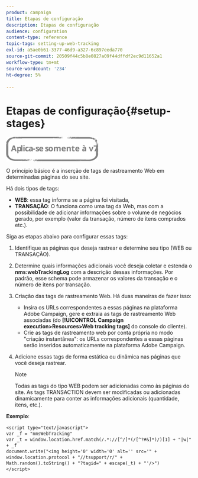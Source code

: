 ```yaml
---
product: campaign
title: Etapas de configuração
description: Etapas de configuração
audience: configuration
content-type: reference
topic-tags: setting-up-web-tracking
exl-id: a5ae0b61-3377-46d9-a327-6c897eeda770
source-git-commit: 20509f44c5b8e0827a09f44dffdf2ec9d11652a1
workflow-type: tm+mt
source-wordcount: '234'
ht-degree: 5%

---
```


# Etapas de configuração{#setup-stages}

![](../../assets/v7-only.svg)

O princípio básico é a inserção de tags de rastreamento Web em determinadas páginas do seu site.

Há dois tipos de tags:

* **WEB**: essa tag informa se a página foi visitada,
* **TRANSAÇÃO**: O funciona como uma tag da Web, mas com a possibilidade de adicionar informações sobre o volume de negócios gerado, por exemplo (valor da transação, número de itens comprados etc.).

Siga as etapas abaixo para configurar essas tags:

1. Identifique as páginas que deseja rastrear e determine seu tipo (WEB ou TRANSAÇÃO).
1. Determine quais informações adicionais você deseja coletar e estenda o **nms:webTrackingLog** com a descrição dessas informações. Por padrão, esse schema pode armazenar os valores da transação e o número de itens por transação.
1. Criação das tags de rastreamento Web. Há duas maneiras de fazer isso:

   * Insira os URLs correspondentes a essas páginas na plataforma Adobe Campaign, gere e extraia as tags de rastreamento Web associadas (do **[!UICONTROL Campaign execution>Resources>Web tracking tags]** do console do cliente).
   * Crie as tags de rastreamento web por conta própria no modo &quot;criação instantânea&quot;: os URLs correspondentes a essas páginas serão inseridos automaticamente na plataforma Adobe Campaign.

1. Adicione essas tags de forma estática ou dinâmica nas páginas que você deseja rastrear.

   >[!NOTE]
   >
   >Todas as tags do tipo WEB podem ser adicionadas como às páginas do site. As tags TRANSACTION devem ser modificadas ou adicionadas dinamicamente para conter as informações adicionais (quantidade, itens, etc.).

**Exemplo**:

```
<script type="text/javascript">
var _f = "nmsWebTracking"
var _t = window.location.href.match(/.*://[^/]*(/[^?#&]*)/)[1] + "|w|" + _f
document.write("<img height='0' width='0' alt='' src='" +
window.location.protocol + "//tsupport/r/" +
Math.random().toString() + "?tagid=" + escape(_t) + "'/>")
</script>
```
